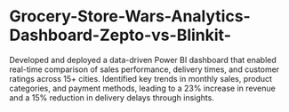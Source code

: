 # Grocery-Store-Wars-Analytics-Dashboard-Zepto-vs-Blinkit-
Developed and deployed a data-driven Power BI dashboard that enabled real-time comparison of sales performance, delivery times, and customer ratings across 15+ cities. Identified key trends in monthly sales, product categories, and payment methods, leading to a 23% increase in revenue and a 15% reduction in delivery delays through insights.

